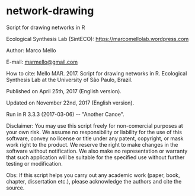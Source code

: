 # network-drawing

Script for drawing networks in R

Ecological Synthesis Lab (SintECO): https://marcomellolab.wordpress.com

Author: Marco Mello

E-mail: marmello@gmail.com 

How to cite: Mello MAR. 2017. Script for drawing networks in R. Ecological Synthesis Lab at the University of São Paulo, Brazil.

Published on April 25th, 2017 (English version).

Updated on November 22nd, 2017 (English version).

Run in R 3.3.3 (2017-03-06) -- "Another Canoe".

Disclaimer: You may use this script freely for non-comercial purposes at your own risk. We assume no responsibility or liability for the use of this software, convey no license or title under any patent, copyright, or mask work right to the product. We reserve the right to make changes in the software without notification. We also make no representation or warranty that such application will be suitable for the specified use without further testing or modification.

Obs: If this script helps you carry out any academic work (paper, book, chapter, dissertation etc.), please acknowledge the authors and cite the source.
